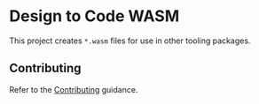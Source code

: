 # Design to Code WASM

This project creates `*.wasm` files for use in other tooling packages.

## Contributing

Refer to the [Contributing](./CONTRIBUTING.md) guidance.
